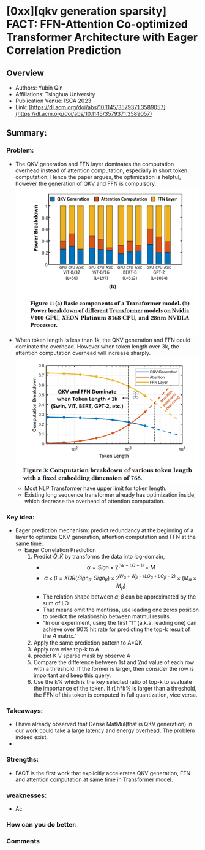 # [0xx][qkv generation sparsity] FACT: FFN-Attention Co-optimized Transformer Architecture with Eager Correlation Prediction
## Overview
* Authors: Yubin Qin
* Affiliations: Tsinghua University
* Publication Venue: ISCA 2023
* Link: [https://dl.acm.org/doi/abs/10.1145/3579371.3589057](https://dl.acm.org/doi/abs/10.1145/3579371.3589057)
## Summary: 
### Problem:
- The QKV generation and FFN layer dominates the computation overhead instead of attention computation, especially in short token computation. Hence the paper argues, the optimization is helpful, however the generation of QKV and FFN is compulsory.
![](./Figures/FACT_1.png)
- When token length is less than 1k, the QKV generation and FFN could dominate the overhead. However when token length over 3k, the attention computation overhead will increase sharply.
![](./Figures/FACT_2.png)
    - Most NLP Transformer have upper limit for token length.
    - Existing long sequence transformer already has optimization inside, which decrease the overhead of attention computation.
### Key idea: 
- Eager prediction mechanism: predict redundancy at the beginning of a layer to optimize QKV generation, attention computation and FFN at the same time.
    - Eager Correlation Prediction
        1. Predict $\widehat{Q},\widehat{K}$ by transforms the data into log-domain, 
            - $$\alpha = Sign\times 2^{(W-LO-1)}\times M$$
            - $$\alpha\times\beta = XOR(Sign_{\alpha},Sign_{\beta})\times 2^{W_{\alpha}+W_{\beta}-(LO_{\alpha}+LO_{\beta}-2)}\times (M_{\alpha}\times M_{\beta})$$
            - The relation shape between $\alpha, \beta$ can be approximated by the sum of LO
            - That means omit the mantissa, use leading one zeros position to predict the relationship between matmul results.
            -  "In our experiment, using the first “1” (a.k.a. leading one) can achieve over 90% hit rate for predicting the top-k result of the 𝐴 matrix."
        2. Apply the same prediction pattern to A=QK
        3. Apply row wise top-k to A
        4. predict K V sparse mask by observe A
        5. Compare the difference between 1st and 2nd value of each row with a threshold. If the former is larger, then consider the row is important and keep this query.
        6. Use the k% which is the key selected ratio of top-k to evaluate the importance of the token. If r*L*h*k% is larger than a threshold, the FFN of this token is computed in full quantization, vice versa.

### Takeaways: 
- I have already observed that Dense MatMul(that is QKV generation) in our work could take a large latency and energy overhead. The problem indeed exist.
- 
### Strengths: 
- FACT is the first work that explicitly accelerates QKV generation, FFN and attention computation at same time in Transformer model.
### weaknesses: 
- Ac
### How can you do better:
### Comments
